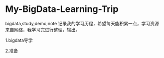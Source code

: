 # My-BigData-Learning-Trip
bigdata,study,demo,note
记录我的学习历程，希望每天能积累一点，学习资源来自网络，我学习完进行整理，输出。

1.bigdata导学

2.准备